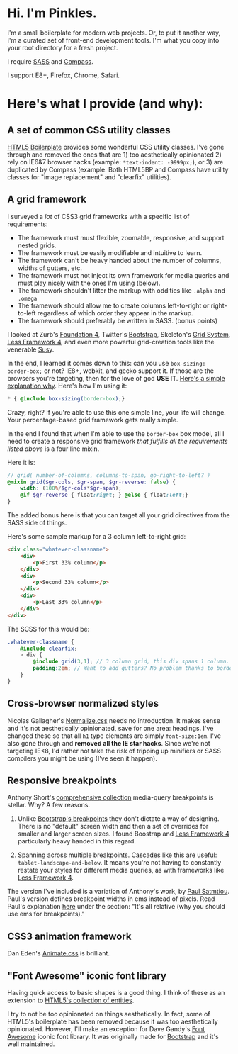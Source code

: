 

# Hi. I'm Pinkles.

I'm a small boilerplate for modern web projects. Or, to put it another way, I'm a curated set of front-end development tools. I'm what you copy into your root directory for a fresh project.

I require [SASS](http://sass-lang.com/) and [Compass](http://compass-style.org/).

I support E8+, Firefox, Chrome, Safari.

# Here's what I provide (and why):

## A set of common CSS utility classes

[HTML5 Boilerplate](http://html5boilerplate.com) provides some wonderful CSS utility classes. I've gone through and removed the ones that are 1) too aesthetically opinionated 2) rely on IE6&7 browser hacks (example: `*text-indent: -9999px;`), or 3) are duplicated by Compass (example: Both HTML5BP and Compass have utility classes for "image replacement" and "clearfix" utilities).

## A grid framework

I surveyed a _lot_ of CSS3 grid frameworks with a specific list of requirements: 

* The framework must must flexible, zoomable, responsive, and support nested grids.
* The framework must be easily modifiable and intuitive to learn.
* The framework can't be heavy handed about the number of columns, widths of gutters, etc.
* The framework must not inject its own framework for media queries and must play nicely with the ones I'm using (below).
* The framework shouldn't litter the markup with oddities like `.alpha` and `.omega`
* The framework should allow me to create columns left-to-right or right-to-left regardless of which order they appear in the markup.
* The framework should preferably be written in SASS. (bonus points)

I looked at Zurb's [Foundation 4](http://foundation.zurb.com/grid.php), Twitter's [Bootstrap](http://twitter.github.com/bootstrap/scaffolding.html#gridSystem), Skeleton's [Grid System](http://www.getskeleton.com/#grid), [Less Framework 4](http://lessframework.com/), and even more powerful grid-creation tools like the venerable [Susy](http://susy.oddbird.net/).

In the end, I learned it comes down to this: can you use `box-sizing: border-box;` or not? IE8+, webkit, and gecko support it. If those are the browsers you're targeting, then for the love of god **USE IT**. [Here's a simple explanation why](http://learnlayout.com/box-sizing.html). Here's how I'm using it:

```scss
* { @include box-sizing(border-box);}
```

Crazy, right? If you're able to use this one simple line, your life will change. Your percentage-based grid framework gets really simple. 

In the end I found that when I'm able to use the `border-box` box model, all I need to create a responsive grid framework _that fulfills all the requirements listed above_ is a four line mixin.

Here it is:

```scss
// grid( number-of-columns, columns-to-span, go-right-to-left? )
@mixin grid($gr-cols, $gr-span, $gr-reverse: false) {
	width: (100%/$gr-cols*$gr-span);
	@if $gr-reverse { float:right; } @else { float:left;}
}
```

The added bonus here is that you can target all your grid directives from the SASS side of things. 

Here's some sample markup for a 3 column left-to-right grid:

```html
<div class="whatever-classname">
	<div>
		<p>First 33% column</p>
	</div>
	<div>
		<p>Second 33% column</p>
	</div>
	<div>
		<p>Last 33% column</p>
	</div>
</div>
```

The SCSS for this would be:

```scss
.whatever-classname {
	@include clearfix;
	> div {
		@include grid(3,1); // 3 column grid, this div spans 1 column.
		padding:2em; // Want to add gutters? No problem thanks to border-box!
	}
}
```

## Cross-browser normalized styles

Nicolas Gallagher's [Normalize.css](https://github.com/necolas/normalize.css) needs no introduction. It makes sense and it's not aesthetically opinionated, save for one area: headings. I've changed these so that all `h1` type elements are simply `font-size:1em`. I've also gone through and **removed all the IE star hacks**. Since we're not targeting IE<8, I'd rather not take the risk of tripping up minifiers or SASS compilers you might be using (I've seen it happen).

## Responsive breakpoints

Anthony Short's [comprehensive collection](https://gist.github.com/anthonyshort/2028061) media-query breakpoints is stellar. Why? A few reasons. 

1) Unlike [Bootstrap's breakpoints](http://twitter.github.com/bootstrap/scaffolding.html#responsive) they don't dictate a way of designing. There is no "default" screen width and then a set of overrides for smaller and larger screen sizes. I found Boostrap and [Less Framework 4](http://lessframework.com/) particularly heavy handed in this regard.

2) Spanning across multiple breakpoints. Cascades like this are useful: `tablet-landscape-and-below`. It means you're not having to constantly restate your styles for different media queries, as with frameworks like [Less Framework 4](http://lessframework.com/).

The version I've included is a variation of Anthony's work, by [Paul Satmtiou](https://gist.github.com/stammy/4442615). Paul's version defines breakpoint widths in ems instead of pixels. Read Paul's explanation [here](http://paulstamatiou.com/responsive-retina-blog-development-part-1) under the section: "It's all relative (why you should use ems for breakpoints)."

## CSS3 animation framework

Dan Eden's [Animate.css](http://daneden.me/animate) is brilliant.

## "Font Awesome" iconic font library

Having quick access to basic shapes is a good thing. I think of these as an extension to [HTML5's collection of entities](http://dev.w3.org/html5/html-author/charref). 

I try to not be too opinionated on things aesthetically. In fact, some of HTML5's boilerplate has been removed because it was too aesthetically opinionated. However, I'll make an exception for Dave Gandy's [Font Awesome](http://fortawesome.github.com/Font-Awesome/) iconic font library. It was originally made for [Bootstrap](http://twitter.github.com/bootstrap/) and it's well maintained.
